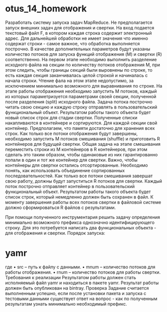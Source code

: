 # otus_14_homework

Разработать систему запуска задач MapReduce. Не предполагается запуск
внешних задач для отображения и свертки.
На вход подается текстовый файл F, в котором каждая строка содержит
электронный адрес. Для дальнейшей обработки не имеет значения что
именно содержат строки - самое важное, что обработка выполняется
построчно.
В качестве дополнительных параметров будут указаны количество потоков
для запуска функций отображения (M) и свертки (R) соответственно.
На первом этапе необходимо выполнить разделение исходного файла на
секции по количеству потоков отображения M, при этом следить, чтобы
границы секций были выровнены по строке, то есть каждая секция
заканчивалась целой строкой и начиналась с начала строки. Чтение фала
на этом этапе недопустимо, за исключением минимально возможного для
выравнивания по строке.
На этапе работы отображения необходимо запустить M потоков, каждый
из которых параметризуется параметрами своей секции, полученной после
разделения (split) исходного файла.
Задача потока построчно читать свою секцию и каждую строку отправлять
в пользовательский функциональный объект. Результатом работы такого
объекта будет новый список строк для стадии свертки. Полученные списки
накапливаются в контейнере и сортируются. Для каждой секции свой
контейнер. Предполагаем, что памяти достаточно для хранения всех строк.
Как только все потоки отображения будут завершены, необходимо
запустить M потоков смешивания (shuffle) и приготовить R контейнеров
для будущей свертки. Общая задача на этапе смешивания переместить
строки из M контейнеров в R контейнеров, при этом сделать это таким
образом, чтобы одинаковые из них гарантированно попали в один и тот же
контейнер для свертки. Важно, чтобы контейнеры для свертки остались
отсортированные. Необходимо понять, как использовать объединение
сортированных последовательностей.
Как только все потоки смешивания завершат свою работу, должны будут
запуститься R потоков для свертки. Каждый поток построчно отправляет
контейнер в пользовательский функциональный объект. Результатом
работы такого объекта будет список строк, который немедленно должен
быть сохранен в файл.
К моменту завершения работы всех потоков свертки в файловой системе
должно сформироваться R файлов с результатами.

При помощи полученного инструментария решить задачу определения
минимально возможного префикса однозначно идентифицирующего
строку. Для это потребуется написать два функциональных объекта - для
отображения и свертки.
Порядок запуска:
# yamr <src> <mnum> <rnum>
где
• src – путь к файлу с данными.
• mnum – количество потоков для работы отображения.
• rnum – количество потоков для работы свертки.
Требования к реализации
Результатом работы должен стать исполняемый файл yamr и находиться в
пакете yamr.
Результат работы должен быть опубликован на bintray.
Проверка
Задание считается выполненным успешно, если после установки пакета
и запуска с тестовыми данными существует ответ на вопрос - как по
полученным результатам узнать минимально необходимый префикс.
